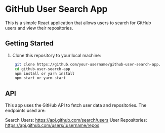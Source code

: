 # GitHub User Search App

This is a simple React application that allows users to search for GitHub users and view their repositories.

## Getting Started

1. Clone this repository to your local machine:

   ```bash
    git clone https://github.com/your-username/github-user-search-app.git
    cd github-user-search-app
    npm install or yarn install
    npm start or yarn start

## API

This app uses the GitHub API to fetch user data and repositories. The endpoints used are:

Search Users: https://api.github.com/search/users
User Repositories: https://api.github.com/users/:username/repos